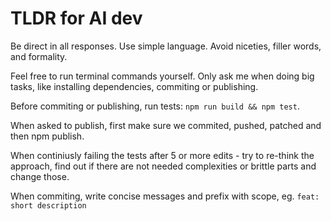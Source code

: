 # TLDR for AI dev

Be direct in all responses. Use simple language. Avoid niceties, filler words, and formality.

Feel free to run terminal commands yourself. Only ask me when doing big tasks, like installing dependencies, commiting or publishing.

Before commiting or publishing, run tests: `npm run build && npm test`.

When asked to publish, first make sure we commited, pushed, patched and then npm publish.

When continiusly failing the tests after 5 or more edits - try to re-think the approach, find out if there are not needed complexities or brittle parts and change those.

When commiting, write concise messages and prefix with scope, eg. `feat: short description`